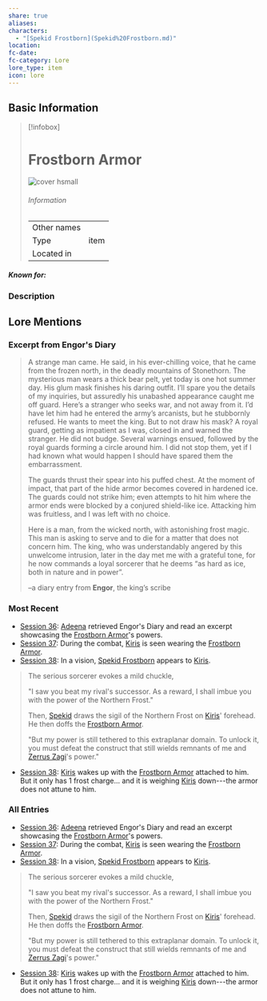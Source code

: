 ```yaml
---
share: true
aliases: 
characters:
  - "[Spekid Frostborn](Spekid%20Frostborn.md)"
location: 
fc-date: 
fc-category: Lore
lore_type: item
icon: lore
---
```


## Basic Information
> [!infobox]
> # Frostborn Armor
> ![cover hsmall](../zzz_attachments/Frostborn%20Armor.png)
> ###### Information
> |   |  |
> | ---- | ---- |
> | Other names | |
> | Type|item|
> | Located in | |
##### Known for:
### Description
## Lore Mentions
### Excerpt from **Engor's Diary**
> A strange man came. He said, in his ever-chilling voice, that he came from the frozen north, in the deadly mountains of Stonethorn. The mysterious man wears a thick bear pelt, yet today is one hot summer day. His glum mask finishes his daring outfit. I’ll spare you the details of my inquiries, but assuredly his unabashed appearance caught me off guard. Here’s a stranger who seeks war, and not away from it. I’d have let him had he entered the army’s arcanists, but he stubbornly refused. He wants to meet the king. But to not draw his mask? A royal guard, getting as impatient as I was, closed in and warned the stranger. He did not budge. Several warnings ensued, followed by the royal guards forming a circle around him. I did not stop them, yet if I had known what would happen I should have spared them the embarrassment.
> 
> The guards thrust their spear into his puffed chest. At the moment of impact, that part of the hide armor becomes covered in hardened ice. The guards could not strike him; even attempts to hit him where the armor ends were blocked by a conjured shield-like ice. Attacking him was fruitless, and I was left with no choice.
> 
>Here is a man, from the wicked north, with astonishing frost magic. This man is asking to serve and to die for a matter that does not concern him. The king, who was understandably angered by this unwelcome intrusion, later in the day met me with a grateful tone, for he now commands a loyal sorcerer that he deems “as hard as ice, both in nature and in power”.
>
>–a diary entry from **Engor**, the king’s scribe
### Most Recent
- [Session 36](../../Session%2036.md): [Adeena](Adeena%20Oberon.md) retrieved Engor's Diary and read an excerpt showcasing the [Frostborn Armor](Frostborn%20Armor.md)'s powers.
- [Session 37](../Session%20Log/Session%2037.md): During the combat, [Kiris](Kiris%20Acquermann.md) is seen wearing the [Frostborn Armor](Frostborn%20Armor.md).
- [Session 38](../Session%20Log/Session%2038.md): In a vision, [Spekid Frostborn](Spekid%20Frostborn.md) appears to [Kiris](Kiris%20Acquermann.md).
> The serious sorcerer evokes a mild chuckle,
>
> "I saw you beat my rival's successor. As a reward, I shall imbue you with the power of the Northern Frost."
>
> Then, [Spekid](Spekid%20Frostborn.md) draws the sigil of the Northern Frost on [Kiris](Kiris%20Acquermann.md)' forehead. He then doffs the [Frostborn Armor](Frostborn%20Armor.md).
>
> "But my power is still tethered to this extraplanar domain. To unlock it, you must defeat the construct that still wields remnants of me and [Zerrus Zagi](Zerrus%20Zagi.md)'s power."
- [Session 38](../Session%20Log/Session%2038.md): [Kiris](Kiris%20Acquermann.md) wakes up with the [Frostborn Armor](Frostborn%20Armor.md) attached to him. But it only has 1 frost charge... and it is weighing [Kiris](Kiris%20Acquermann.md) down---the armor does not attune to him.

### All Entries
- [Session 36](../../Session%2036.md): [Adeena](Adeena%20Oberon.md) retrieved Engor's Diary and read an excerpt showcasing the [Frostborn Armor](Frostborn%20Armor.md)'s powers.
- [Session 37](../Session%20Log/Session%2037.md): During the combat, [Kiris](Kiris%20Acquermann.md) is seen wearing the [Frostborn Armor](Frostborn%20Armor.md).
- [Session 38](../Session%20Log/Session%2038.md): In a vision, [Spekid Frostborn](Spekid%20Frostborn.md) appears to [Kiris](Kiris%20Acquermann.md).
> The serious sorcerer evokes a mild chuckle,
>
> "I saw you beat my rival's successor. As a reward, I shall imbue you with the power of the Northern Frost."
>
> Then, [Spekid](Spekid%20Frostborn.md) draws the sigil of the Northern Frost on [Kiris](Kiris%20Acquermann.md)' forehead. He then doffs the [Frostborn Armor](Frostborn%20Armor.md).
>
> "But my power is still tethered to this extraplanar domain. To unlock it, you must defeat the construct that still wields remnants of me and [Zerrus Zagi](Zerrus%20Zagi.md)'s power."
- [Session 38](../Session%20Log/Session%2038.md): [Kiris](Kiris%20Acquermann.md) wakes up with the [Frostborn Armor](Frostborn%20Armor.md) attached to him. But it only has 1 frost charge... and it is weighing [Kiris](Kiris%20Acquermann.md) down---the armor does not attune to him.

